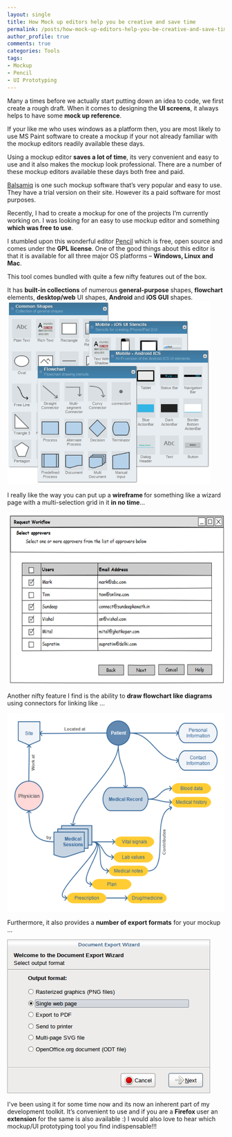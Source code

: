 ```yaml
---
layout: single
title: How Mock up editors help you be creative and save time
permalink: /posts/how-mock-up-editors-help-you-be-creative-and-save-time/
author_profile: true
comments: true
categories: Tools
tags:
- Mockup
- Pencil
- UI Prototyping
---
```


Many a times before we actually start putting down an idea to code, we first create a rough draft. When it comes to designing the <strong>UI screens</strong>, it always helps to have some <strong>mock up reference</strong>.

If your like me who uses windows as a platform then, you are most likely to use MS Paint software to create a mockup if your not already familiar with the mockup editors readily available these days.

Using a mockup editor <strong>saves a lot of time</strong>, its very convenient and easy to use and it also makes the mockup look professional. There are a number of these mockup editors available these days both free and paid.

<a href="http://balsamiq.com/products/mockups/">Balsamiq</a> is one such mockup software that’s very popular and easy to use. They have a trial version on their site. However its a paid software for most purposes.

Recently, I had to create a mockup for one of the projects I’m currently working on. I was looking for an easy to use mockup editor and something <strong>which was free to use</strong>.

I stumbled upon this wonderful editor <a href="http://pencil.evolus.vn/">Pencil</a> which is free, open source and comes under the <strong>GPL license</strong>. One of the good things about this editor is that it is available for all three major OS platforms – <strong>Windows, Linux and Mac</strong>.

This tool comes bundled with quite a few nifty features out of the box.

It has <strong>built-in collections</strong> of numerous <strong>general-purpose</strong> shapes, <strong>flowchart </strong>elements, <strong>desktop/web</strong> UI shapes, <strong>Android </strong>and <strong>iOS GUI</strong> shapes.
<img class="" src="/assets/images/blogs/stencils.png" alt="/assets/images/blogs/stencils.png" width="470" height="424" />

I really like the way you can put up a <strong>wireframe </strong>for something like a wizard page with a multi-selection grid in it <strong>in no time</strong>...

<a href="/assets/images/blogs/pencil_grid.png"><img class="alignnone  wp-image-36" src="/assets/images/blogs/pencil_grid.png" alt="pencil_grid" width="577" height="400" /></a>

Another nifty feature I find is the ability to <strong>draw flowchart like diagrams</strong> using connectors for linking like ...

<img class="" src="/assets/images/blogs/diagram.png" alt="/assets/images/blogs/diagram.png" width="535" height="460" />

Furthermore, it also provides a <strong>number of export formats</strong> for your mockup ...

<img src="/assets/images/blogs/export.png" alt="/assets/images/blogs/export.png" />

I've been using it for some time now and its now an inherent part of my development toolkit.
It’s convenient to use and if you are a <strong>Firefox </strong>user an <strong>extension</strong> for the same is also available :)
I would also love to hear which mockup/UI prototyping tool you find indispensable!!!